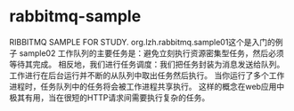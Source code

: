 # rabbitmq-sample
RIBBITMQ SAMPLE FOR STUDY.
org.lzh.rabbitmq.sample01这个是入门的例子
 sample02
    工作队列的主要任务是：避免立刻执行资源密集型任务，然后必须等待其完成。
    相反地，我们进行任务调度：我们把任务封装为消息发送给队列。
    工作进行在后台运行并不断的从队列中取出任务然后执行。
    当你运行了多个工作进程时，任务队列中的任务将会被工作进程共享执行。
    这样的概念在web应用中极其有用，当在很短的HTTP请求间需要执行复杂的任务。
